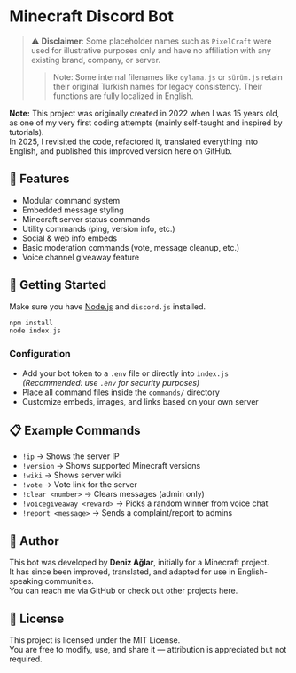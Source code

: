 # Minecraft Discord Bot 

> ⚠️ **Disclaimer**: Some placeholder names such as `PixelCraft` were used for illustrative purposes only and have no affiliation with any existing brand, company, or server.
> > Note: Some internal filenames like `oylama.js` or `sürüm.js` retain their original Turkish names for legacy consistency. Their functions are fully localized in English.
  
**Note:** This project was originally created in 2022 when I was 15 years old, as one of my very first coding attempts (mainly self-taught and inspired by tutorials).  
In 2025, I revisited the code, refactored it, translated everything into English, and published this improved version here on GitHub.

## 🔧 Features

- Modular command system  
- Embedded message styling  
- Minecraft server status commands  
- Utility commands (ping, version info, etc.)  
- Social & web info embeds  
- Basic moderation commands (vote, message cleanup, etc.)  
- Voice channel giveaway feature  

## 🚀 Getting Started

Make sure you have [Node.js](https://nodejs.org/) and `discord.js` installed.

```bash
npm install
node index.js
```

### Configuration

- Add your bot token to a `.env` file or directly into `index.js`  
  *(Recommended: use `.env` for security purposes)*  
- Place all command files inside the `commands/` directory  
- Customize embeds, images, and links based on your own server

## 📋 Example Commands

- `!ip` → Shows the server IP  
- `!version` → Shows supported Minecraft versions  
- `!wiki` → Shows server wiki  
- `!vote` → Vote link for the server  
- `!clear <number>` → Clears messages (admin only)  
- `!voicegiveaway <reward>` → Picks a random winner from voice chat  
- `!report <message>` → Sends a complaint/report to admins  

## 👤 Author

This bot was developed by **Deniz Ağlar**, initially for a Minecraft project.  
It has since been improved, translated, and adapted for use in English-speaking communities.  
You can reach me via GitHub or check out other projects here.

## 📄 License

This project is licensed under the MIT License.  
You are free to modify, use, and share it — attribution is appreciated but not required.
